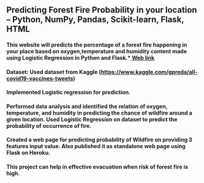 ## Predicting Forest Fire Probability in your location – Python, NumPy, Pandas, Scikit-learn, Flask, HTML 


#### This website will predicts the percentage of a forest fire happening in your place based on oxygen,temperature and humidity content made using Logistic Regression in Python and Flask.*[ Web link ](https://predictforestfire.herokuapp.com/) 

#### Dataset: Used dataset from Kaggle (https://www.kaggle.com/gpreda/all-covid19-vaccines-tweets)
#### Implemented Logistic regression for prediction. 
#### Performed data analysis and identified the relation of oxygen, temperature, and humidity in predicting the chance of wildfire around a given location. Used Logistic Regression on dataset to predict the probability of occurrence of fire.
#### Created a web page for predicting probability of Wildfire on providing 3 features input value. Also published it as standalone web page using Flask on Heroku.
#### This project can help in effective evacuation when risk of forest fire is high.

